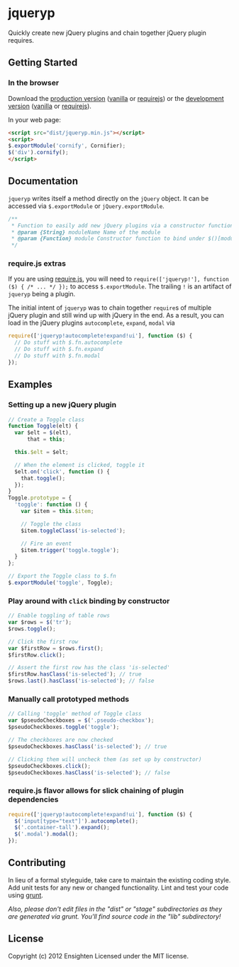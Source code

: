 # jqueryp

Quickly create new jQuery plugins and chain together jQuery plugin requires.

## Getting Started

### In the browser
Download the [production version][min] ([vanilla][min] or [requirejs][min_require]) or the [development version][max] ([vanilla][max] or [requirejs][max_require]).

[min_require]: https://raw.github.com/Ensighten/jqueryp/master/dist/jqueryp.require.min.js
[max_require]: https://raw.github.com/Ensighten/jqueryp/master/dist/jqueryp.require.js
[min]: https://raw.github.com/Ensighten/jqueryp/master/dist/jqueryp.min.js
[max]: https://raw.github.com/Ensighten/jqueryp/master/dist/jqueryp.js

In your web page:

```html
<script src="dist/jqueryp.min.js"></script>
<script>
$.exportModule('cornify', Cornifier);
$('div').cornify();
</script>
```

## Documentation
`jqueryp` writes itself a method directly on the `jQuery` object. It can be accessed via `$.exportModule` or `jQuery.exportModule`.
```js
/**
 * Function to easily add new jQuery plugins via a constructor function
 * @param {String} moduleName Name of the module
 * @param {Function} module Constructor function to bind under $()[moduleName]
 */
```

### require.js extras
If you are using [require.js][requirejs], you will need to `require(['jqueryp!'], function ($) { /* ... */ });` to access `$.exportModule`. The trailing `!` is an artifact of `jqueryp` being a plugin.

The initial intent of `jqueryp` was to chain together `require`s of multiple jQuery plugin and still wind up with jQuery in the end. As a result, you can load in the jQuery plugins `autocomplete`, `expand`, `modal` via

```js
require(['jqueryp!autocomplete!expand!ui'], function ($) {
  // Do stuff with $.fn.autocomplete
  // Do stuff with $.fn.expand
  // Do stuff with $.fn.modal
});
```

[requirejs]: http://requirejs.org/

## Examples

### Setting up a new jQuery plugin
```js
// Create a Toggle class
function Toggle(elt) {
  var $elt = $(elt),
      that = this;

  this.$elt = $elt;

  // When the element is clicked, toggle it
  $elt.on('click', function () {
    that.toggle();
  });
}
Toggle.prototype = {
  'toggle': function () {
    var $item = this.$item;

    // Toggle the class
    $item.toggleClass('is-selected');

    // Fire an event
    $item.trigger('toggle.toggle');
  }
};

// Export the Toggle class to $.fn
$.exportModule('toggle', Toggle);
```

### Play around with `click` binding by constructor
```js
// Enable toggling of table rows
var $rows = $('tr');
$rows.toggle();

// Click the first row
var $firstRow = $rows.first();
$firstRow.click();

// Assert the first row has the class 'is-selected'
$firstRow.hasClass('is-selected'); // true
$rows.last().hasClass('is-selected'); // false
```

### Manually call prototyped methods
```js
// Calling 'toggle' method of Toggle class
var $pseudoCheckboxes = $('.pseudo-checkbox');
$pseudoCheckboxes.toggle('toggle');

// The checkboxes are now checked
$pseudoCheckboxes.hasClass('is-selected'); // true

// Clicking them will uncheck them (as set up by constructor)
$pseudoCheckboxes.click();
$pseudoCheckboxes.hasClass('is-selected'); // false
```

### require.js flavor allows for slick chaining of plugin dependencies
```js
require(['jqueryp!autocomplete!expand!ui'], function ($) {
  $('input[type="text"]').autocomplete();
  $('.container-tall').expand();
  $('.modal').modal();
});
```

## Contributing
In lieu of a formal styleguide, take care to maintain the existing coding style. Add unit tests for any new or changed functionality. Lint and test your code using [grunt](http://gruntjs.com/).

_Also, please don't edit files in the "dist" or "stage" subdirectories as they are generated via grunt. You'll find source code in the "lib" subdirectory!_

## License
Copyright (c) 2012 Ensighten
Licensed under the MIT license.
